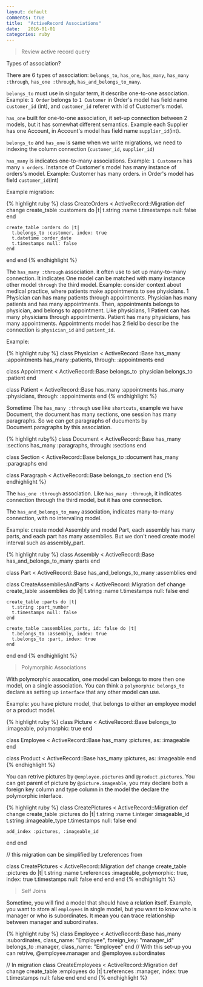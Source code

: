 ```yaml
---
layout: default
comments: true
title:  "ActiveRecord Associations"
date:   2016-01-01
categories: ruby
---
```


> Review active record query

Types of association?

There are 6 types of association: `belongs_to`, `has_one`, `has_many`, `has_many :through`, `has_one :through`, `has_and_belongs_to_many`.

`belongs_to` must use in singular term, it describe one-to-one association. Example: `1 Order` belongs to `1 Customer`
in Order's model has field name `customer_id` (int), and `customer_id` referer with id of Customer's model.

`has_one` built for one-to-one association, it set-up connection between 2 models, but it has somewhat different semantics.
Example each Supplier has one Account, in Account's model has field name `supplier_id`(int).

`belongs_to` and `has_one` is same when we write migrations, we need to indexing the column connection (`customer_id`, `supplier_id`)

`has_many` is indicates one-to-many associations. Example: `1 Customers` has many `n orders`. Instance of Customer's model has many instance of orders's model.
Example: Customer has many orders. in Order's model has field `customer_id`(int)

Example migration:

{% highlight ruby %}
class CreateOrders < ActiveRecord::Migration
  def change
    create_table :customers do |t|
      t.string :name
      t.timestamps null: false
    end

    create_table :orders do |t|
      t.belongs_to :customer, index: true
      t.datetime :order_date
      t.timestamps null: false
    end
  end
end
{% endhighlight %}

The `has_many :through` association. it often use to set up many-to-many connection. It indicates One model can be matched with many instance other model `through` the third model.
Example: consider context about medical practice, where patients make appointments to see physicians. 1 Physician can has many patients through appointments. Physician has many patients and has many appointments. Then, appointments belongs to physician, and belongs to appointment. Like physicians, 1 Patient can has many physicians through appointments. Patient has many physicians, has many appointments.
Appointments model has 2 field bo describe the connection is `physician_id` and `patient_id`.

Example:

{% highlight ruby %}
class Physician < ActiveRecord::Base
  has_many :appointments
  has_many :patients, through: :appointments
end

class Appointment < ActiveRecord::Base
  belongs_to :physician
  belongs_to :patient
end

class Patient < ActiveRecord::Base
  has_many :appointments
  has_many :physicians, through: :appointments
end
{% endhighlight %}

Sometime The `has_many :through` use like `shortcuts`, example we have Document, the document has many sections, one session has many paragraphs. So we can get paragraphs of ducuments by Document.paragraphs by this association.

{% highlight ruby%}
class Document < ActiveRecord::Base
  has_many :sections
  has_many :paragraphs, through: :sections
end

class Section < ActiveRecord::Base
  belongs_to :document
  has_many :paragraphs
end

class Paragraph < ActiveRecord::Base
  belongs_to :section
end
{% endhighlight %}

The `has_one :through` association. Like `has_many :through`, it indicates connection through the third model, but it has one connection.

The `has_and_belongs_to_many` association, indicates many-to-many connection, with no intervaling model.

Example: create model Assembly and model Part, each assembly has many parts, and each part has many assemblies. But we don't need create model interval such as assembly_part.

{% highlight ruby %}
class Assembly < ActiveRecord::Base
  has_and_belongs_to_many :parts
end

class Part < ActiveRecord::Base
  has_and_belongs_to_many :assemblies
end

class CreateAssembliesAndParts < ActiveRecord::Migration
  def change
    create_table :assemblies do |t|
      t.string :name
      t.timestamps null: false
    end

    create_table :parts do |t|
      t.string :part_number
      t.timestamps null: false
    end

    create_table :assemblies_parts, id: false do |t|
      t.belongs_to :assembly, index: true
      t.belongs_to :part, index: true
    end
  end
end
{% endhighlight %}

> Polymorphic Associations

With polymorphic assocation, one model can belongs to more then one model, on a single association. You can think a `polymorphic belongs_to` declare as setting up `interface` that any other model can use.

Example: you have picture model, that belongs to either an employee model or a product model.

{% highlight ruby %}
class Picture < ActiveRecord::Base
  belongs_to :imageable, polymorphic: true
end

class Employee < ActiveRecord::Base
  has_many :pictures, as: :imageable
end

class Product < ActiveRecord::Base
  has_many :pictures, as: :imageable
end
{% endhighlight %}

You can retrive pictures by `@employee.pictures` and `@product.pictures`.
You can get parent of picture by `@picture.imageable`, you may declare both a foreign key column and type column in the model the declare the polymorphic interface.

{% highlight ruby %}
class CreatePictures < ActiveRecord::Migration
  def change
    create_table :pictures do |t|
      t.string :name
      t.integer :imageable_id
      t.string :imageable_type
      t.timestamps null: false
    end

    add_index :pictures, :imageable_id
  end
end

// this migration can be simplified by t.references from

class CreatePictures < ActiveRecord::Migration
  def change
    create_table :pictures do |t|
      t.string :name
      t.references :imageable, polymorphic: true, index: true
      t.timestamps null: false
    end
  end
end
{% endhighlight %}

> Self Joins

Sometime, you will find a model that should have a relation itself. Example, you want to store all `employees` in single model, but you want to know who is manager or who is subordinates. It mean you can trace relationship between manager and subordinates.

{% highlight ruby %}
class Employee < ActiveRecord::Base
  has_many :subordinates, class_name: "Employee", foreign_key: "manager_id"
  belongs_to :manager, class_name: "Employee"
end
// With this set-up you can retrive, @employee.manager and @employee.subordinates

// In migration
class CreateEmployees < ActiveRecord::Migration
  def change
    create_table :employees do |t|
      t.references :manager, index: true
      t.timestamps null: false
    end
  end
end
{% endhighlight %}

